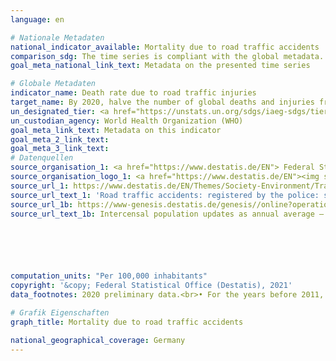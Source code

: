 ```yaml
---
language: en    

# Nationale Metadaten    
national_indicator_available: Mortality due to road traffic accidents    
comparison_sdg: The time series is compliant with the global metadata.    
goal_meta_national_link_text: Metadata on the presented time series    

# Globale Metadaten    
indicator_name: Death rate due to road traffic injuries    
target_name: By 2020, halve the number of global deaths and injuries from road traffic accidents    
un_designated_tier: <a href="https://unstats.un.org/sdgs/iaeg-sdgs/tier-classification/" title="Click here for more information on the UN tier classification."  target="_blank">Tier I</a>    
un_custodian_agency: World Health Organization (WHO)    
goal_meta_link_text: Metadata on this indicator    
goal_meta_2_link_text:     
goal_meta_3_link_text:         
# Datenquellen
source_organisation_1: <a href="https://www.destatis.de/EN"> Federal Statistical Office (Destatis) </a>
source_organisation_logo_1: <a href="https://www.destatis.de/EN"><img src="https://g205sdgs.github.io/sdg-indicators/public/OrgImgEn/destatis.png" alt="Logo destatis" style="height:60px; width:148px"/></a>
source_url_1: https://www.destatis.de/EN/Themes/Society-Environment/Traffic-Accidents/_node.html#sprg265458
source_url_text_1: 'Road traffic accidents: registered by the police: specification'
source_url_1b: https://www-genesis.destatis.de/genesis//online?operation=table&code=12411-0040&bypass=true&language=en#abreadcrumb
source_url_text_1b: Intercensal population updates as annual average – GENESIS online 12411-0040





    
computation_units: "Per 100,000 inhabitants"    
copyright: '&copy; Federal Statistical Office (Destatis), 2021'    
data_footnotes: 2020 preliminary data.<br>• For the years before 2011, the population was calculated backwards using the 2011 census and migration, birth and death statistics.    

# Grafik Eigenschaften    
graph_title: Mortality due to road traffic accidents    

national_geographical_coverage: Germany    
---
```


<span></span>